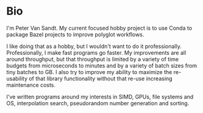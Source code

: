 # Bio
I'm Peter Van Sandt. My current focused hobby project is to use Conda to package Bazel projects to improve polyglot workflows.

I like doing that as a hobby, but I wouldn't want to do it professionally.
Professionally, I make fast programs go faster.
My improvements are all around throughput, but that throughput is limited by a variety of time budgets from microseconds to minutes and by a variety of batch sizes from tiny batches to GB.
I also try to improve my ability to maximize the re-usability of that library functionality without that re-use increasing maintenance costs.

I've written programs around my interests in SIMD, GPUs, file systems and OS, interpolation search, pseudorandom number generation and sorting.
